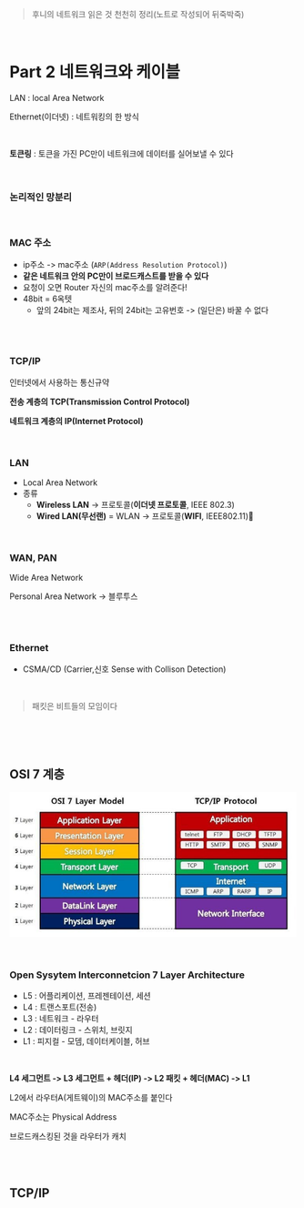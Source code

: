 > 후니의 네트워크 읽은 것 천천히 정리(노트로 작성되어 뒤죽박죽)

<br/>

# Part 2 네트워크와 케이블

LAN : local Area Network

Ethernet(이더넷) : 네트워킹의 한 방식

<br/>

**토큰링** : 토큰을 가진 PC만이 네트워크에 데이터를 실어보낼 수 있다

<br/>

### 논리적인 망분리

<br/>

### MAC 주소

- ip주소 -> mac주소 (`ARP(Address Resolution Protocol)`)
- **같은 네트워크 안의 PC만이 브로드캐스트를 받을 수 있다**
- 요청이 오면 Router 자신의 mac주소를 알려준다!
- 48bit = 6옥텟
  - 앞의 24bit는 제조사, 뒤의 24bit는 고유번호 -> (일단은) 바꿀 수 없다

<br/><br/>

### TCP/IP

인터넷에서 사용하는 통신규약

**전송 계층의 TCP(Transmission Control Protocol)**

**네트워크 계층의 IP(Internet Protocol)**

<br/>

### LAN

- Local Area Network
- 종류
  - **Wireless LAN** -> 프로토콜(**이더넷 프로토콜**, IEEE 802.3)
  - **Wired LAN(무선랜)** = WLAN -> 프로토콜(**WIFI**, IEEE802.11)🤔

<br/>

### WAN, PAN

Wide Area Network

Personal Area Network -> 블루투스

<br/><br/>

### Ethernet

- CSMA/CD (Carrier,신호 Sense with Collison Detection)

<br/>

> 패킷은 비트들의 모임이다

<br/>

<br/>

<br/>

## OSI 7 계층

![img](image/995EFF355B74179035.jpeg)

<br/>

### Open Sysytem Interconnetcion 7 Layer Architecture

- L5 : 어플리케이션, 프레젠테이션, 세션 
- L4 : 트랜스포트(전송)
- L3 : 네트워크 - 라우터
- L2 : 데이터링크 - 스위치, 브릿지
- L1 : 피지컬 - 모뎀, 데이터케이블, 허브

<br/>

**L4 세그먼트 -> L3 세그먼트 + 헤더(IP) -> L2 패킷 + 헤더(MAC) -> L1**

L2에서 라우터A(게트웨이)의 MAC주소를 붙인다

MAC주소는 Physical Address

브로드캐스킹된 것을 라우터가 캐치

<br/>

<br/>

## TCP/IP



